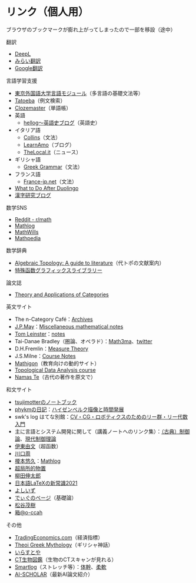 
# リンク（個人用）

ブラウザのブックマークが膨れ上がってしまったので一部を移設（途中）

翻訳
- [DeepL](https://www.deepl.com/ja/translator)
- [みらい翻訳](https://miraitranslate.com/trial/)
- [Google翻訳](https://translate.google.co.jp)

言語学習支援
- [東京外国語大学言語モジュール](http://www.coelang.tufs.ac.jp/mt/)（多言語の基礎文法等）
- [Tatoeba](https://tatoeba.org/ja)（例文検索）
- [Clozemaster](https://www.clozemaster.com)（単語帳）
- 英語
    - [hellog～英語史ブログ](http://user.keio.ac.jp/~rhotta/hellog/index.html)（英語史）
- イタリア語
    - [Collins](https://grammar.collinsdictionary.com/italian-easy-learning)（文法）
    - [LearnAmo](https://learnamo.com)（ブログ）
    - [TheLocal.it](https://www.thelocal.it)（ニュース）
- ギリシャ語
    - [Greek Grammar](https://www.greekgrammar.eu)（文法）
- フランス語
    - [France-jp.net](https://www.france-jp.net/01cours/04bunpo/index.html)（文法）
- [What to Do After Duolingo](https://medium.com/@clozemaster/what-to-do-after-duolingo-the-definitive-guide-99a000731bee)
- [漢字研究ブログ](http://kirara0048.blogspot.com)

数学SNS
- [Reddit - r/math](https://www.reddit.com/r/math/)
- [Mathlog](https://mathlog.info/)
- [MathWills](https://www.mathwills.com)
- [Mathpedia](https://math.jp/wiki/%E3%83%A1%E3%82%A4%E3%83%B3%E3%83%9A%E3%83%BC%E3%82%B8)

数学辞典
- [Algebraic Topology: A guide to literature](http://pantodon.jp/index.rb?body=index)（代トポの文献案内）
- [特殊函数グラフィックスライブラリー](http://math-functions-1.watson.jp/index.html)

論文誌
- [Theory and Applications of Categories](http://www.tac.mta.ca/tac/index.html)

英文サイト
- The n-Category Café：[Archives](https://golem.ph.utexas.edu/category/archives.html)
- [J.P.May](https://www.math.uchicago.edu/~may/)：[Miscellaneous mathematical notes](https://www.math.uchicago.edu/~may/MISCMaster.html)
- [Tom Leinster](https://www.maths.ed.ac.uk/~tl/)：[notes](https://www.maths.ed.ac.uk/~tl/#notes)
- Tai-Danae Bradley（圏論、オペラド）：[Math3ma](https://www.math3ma.com)、[twitter](https://twitter.com/math3ma)
- D.H.Fremlin：[Measure Theory](https://www1.essex.ac.uk/maths/people/fremlin/mtcont.htm)
- J.S.Milne：[Course Notes](https://www.jmilne.org/math/CourseNotes/index.html)
- [Mathigon](https://mathigon.org)（教育向けの動的サイト）
- [Topological Data Analysis course](https://web.cse.ohio-state.edu/~dey.8/course/CTDA/CTDA.html)
- [Namas Te](https://www.wilbourhall.org/index.html)（古代の著作を原文で）

和文サイト
- [tsujimotterのノートブック](https://tsujimotter.hatenablog.com)
- [phykmの日記](https://phykm.hatenablog.com)：[ハイゼンベルク描像と時間発展](https://phykm.hatenablog.com/entry/2021/06/14/003008)
- swk's log はてな別館：[CV・CG・ロボティクスのためのリー群・リー代数入門](https://swkagami.hatenablog.com/entry/lie_00toc)
- 主に言語とシステム開発に関して（講義ノートへのリンク集）：[（古典）制御論](https://language-and-engineering.hatenablog.jp/entry/20140618/ClassicalControlTheoryPDFLectureNotes)、[現代制御理論](https://language-and-engineering.hatenablog.jp/entry/20140618/ModernControlTheoryPDFLectureNotes)
- [伊東由文](http://wwwa.pikara.ne.jp/yoshifumi/)（超函数）
- [川口周](https://www.math.kyoto-u.ac.jp/~kawaguch/index.html)
- [榎本悠久](https://haruhisa-enomoto.github.io)：[Mathlog](https://mathlog.info/users/902/articles)
- [超局所的物置](https://sites.google.com/view/microlocaldustbox/%E3%83%9B%E3%83%BC%E3%83%A0)
- [柳田伸太郎](https://www.math.nagoya-u.ac.jp/~yanagida/index-j.html)
- [日本語LaTeXの新常識2021](https://qiita.com/wtsnjp/items/76557b1598445a1fc9da)
- [よしいず](https://mathematics-pdf.com/pdf/index.html)
- [でぃぐのページ](https://fujidig.github.io)（基礎論）
- [松谷茂樹](http://smatsutani.jp/index.html)
- [箱@o-ccah](https://o-ccah.github.io)

その他

- [TradingEconomics.com](https://jp.tradingeconomics.com)（経済指標）
- [Theoi Greek Mythology](https://www.theoi.com)（ギリシャ神話）
- [いらすとや](https://www.irasutoya.com)
- [CT生物図鑑](https://ctseibutsu.jp)（生物のCTスキャンが見れる）
- [Smartlog](https://smartlog.jp)（ストレッチ等）：[体幹](https://smartlog.jp/55970)、[柔軟](https://smartlog.jp/151095)
- [AI-SCHOLAR](https://ai-scholar.tech)（最新AI論文紹介）